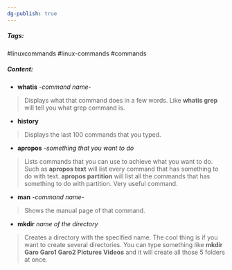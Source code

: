 ```yaml
---
dg-publish: true
---
```

##### Tags:
#linuxcommands #linux-commands #commands

##### Content:

- **whatis** *-command name-*
> 
> Displays what that command does in a few words. Like **whatis grep** will tell you what grep command is.

- **history**
> 
> Displays the last 100 commands that you typed.

- **apropos** *-something that you want to do*
>
> Lists commands that you can use to achieve what you want to do. Such as **apropos text** will list every command that has something to do with text. **apropos partition** will list all the commands that has something to do with partition. Very useful command.

- **man** *-command name-* 
> 
> Shows the manual page of that command.

- **mkdir** *name of the directory*
>
> Creates a directory with the specified name. The cool thing is if you want to create several directories. You can type something like **mkdir Garo Garo1 Garo2 Pictures Videos** and it will create all those 5 folders at once.